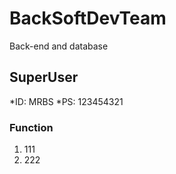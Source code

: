 # BackSoftDevTeam
 Back-end and database
## SuperUser
*ID: MRBS
*PS: 123454321
### Function
1. 111
2. 222

